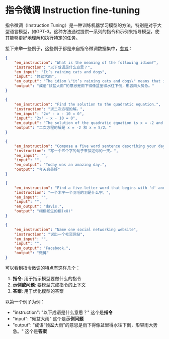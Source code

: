 # 指令微调 Instruction fine-tuning

指令微调（Instruction Tuning）是一种训练机器学习模型的方法，特别是对于大型语言模型，如GPT-3。这种方法通过提供一系列的指令和示例来指导模型，使其能够更好地理解和执行特定的任务。

接下来举一些例子，这些例子都是来自指令微调数据集中，[参考](https://github.com/open-chinese/alpaca-chinese-dataset)：

```json
{
    "en_instruction": "What is the meaning of the following idiom?",
    "instruction": "以下成语是什么意思？",
    "en_input": "It’s raining cats and dogs",
    "input": "倾盆大雨",
    "en_output": "The idiom \"it’s raining cats and dogs\" means that it is raining heavily.",
    "output": "成语“倾盆大雨”的意思是雨下得像盆里得水往下倒，形容雨大势急。"
}
```

```json
{
    "en_instruction": "Find the solution to the quadratic equation.",
    "instruction": "求二次方程的解。",
    "en_input": "2x² - x - 10 = 0",
    "input": "2x² - x - 10 = 0",
    "en_output": "The solution of the quadratic equation is x = -2 and x = 5/2.",
    "output": "二次方程的解是 x = -2 和 x = 5/2。"
}
```

```json
{
    "en_instruction": "Compose a five word sentence describing your day.",
    "instruction": "写一个五个字的句子来描述你的一天。",
    "en_input": "",
    "input": "",
    "en_output": "Today was an amazing day.",
    "output": "今天真美好"
}
```

```json
{
    "en_instruction": "Find a five-letter word that begins with 'd' and ends with 's'.",
    "instruction": "一个木字一个羽毛的羽是什么字。",
    "en_input": "",
    "input": "",
    "en_output": "davis.",
    "output": "栩栩如生的栩(xǔ)"
}
```

```json
{
    "en_instruction": "Name one social networking website",
    "instruction": "说出一个社交网站",
    "en_input": "",
    "input": "",
    "en_output": "Facebook.",
    "output": "微博"
}
```

可以看到指令微调的特点有这样几个：

1. **指令**: 用于指示模型要做什么的指令
2. **示例或问题**: 要模型完成指令的上下文
3. **答案**: 用于优化模型的答案

以第一个例子为例：

- "instruction": "以下成语是什么意思？" 这个是**指令**
- "input": "倾盆大雨" 这个是**示例问题**
- "output": "成语“倾盆大雨”的意思是雨下得像盆里得水往下倒，形容雨大势急。" 这个是**答案**